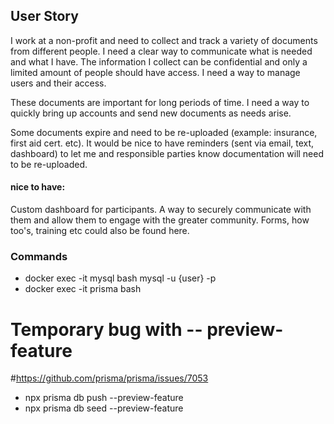 ## User Story

I work at a non-profit and need to collect and track a variety of documents from different people. I need a clear way to communicate what is needed and what I have. The information I collect can be confidential and only a limited amount of people should have access. I need a way to manage users and their access.

These documents are important for long periods of time. I need a way to quickly bring up accounts and send new documents as needs arise. 

Some documents expire and need to be re-uploaded (example: insurance, first aid cert. etc). It would be nice to have reminders (sent via email, text, dashboard) to let me and responsible parties know documentation will need to be re-uploaded.

#### nice to have:

Custom dashboard for participants. A way to securely communicate with them and allow them to engage with the greater community. Forms, how too's, training etc could also be found here.

### Commands

* docker exec -it mysql bash
         mysql -u {user} -p
* docker exec -it prisma bash

# Temporary bug with -- preview-feature
#https://github.com/prisma/prisma/issues/7053
* npx prisma db push --preview-feature
* npx prisma db seed --preview-feature